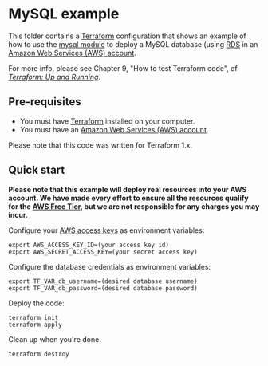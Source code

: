 # MySQL example

This folder contains a [Terraform](https://www.terraform.io/) configuration that shows an example of how to
use the [mysql module](../../modules/data-stores/mysql) to deploy a MySQL database (using
[RDS](https://aws.amazon.com/rds/) in an [Amazon Web Services (AWS) account](http://aws.amazon.com/).

For more info, please see Chapter 9, "How to test Terraform code", of
_[Terraform: Up and Running](http://www.terraformupandrunning.com)_.

## Pre-requisites

- You must have [Terraform](https://www.terraform.io/) installed on your computer.
- You must have an [Amazon Web Services (AWS) account](http://aws.amazon.com/).

Please note that this code was written for Terraform 1.x.

## Quick start

**Please note that this example will deploy real resources into your AWS account. We have made every effort to ensure
all the resources qualify for the [AWS Free Tier](https://aws.amazon.com/free/), but we are not responsible for any
charges you may incur.**

Configure your [AWS access
keys](http://docs.aws.amazon.com/general/latest/gr/aws-sec-cred-types.html#access-keys-and-secret-access-keys) as
environment variables:

```
export AWS_ACCESS_KEY_ID=(your access key id)
export AWS_SECRET_ACCESS_KEY=(your secret access key)
```

Configure the database credentials as environment variables:

```
export TF_VAR_db_username=(desired database username)
export TF_VAR_db_password=(desired database password)
```

Deploy the code:

```
terraform init
terraform apply
```

Clean up when you're done:

```
terraform destroy
```
